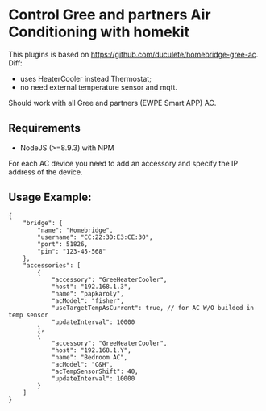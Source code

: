 # Control Gree and partners Air Conditioning with homekit

This plugins is based on https://github.com/duculete/homebridge-gree-ac.
Diff:
- uses HeaterCooler instead Thermostat;
- no need external temperature sensor and mqtt.

Should work with all Gree and partners (EWPE Smart APP) AC. 

## Requirements 
- NodeJS (>=8.9.3) with NPM

For each AC device you need to add an accessory and specify the IP address of the device.


## Usage Example:
```
{
    "bridge": {
        "name": "Homebridge",
        "username": "CC:22:3D:E3:CE:30",
        "port": 51826,
        "pin": "123-45-568"
    },
    "accessories": [
        {
            "accessory": "GreeHeaterCooler",
            "host": "192.168.1.3",
            "name": "papkaroly",
            "acModel": "fisher",
            "useTargetTempAsCurrent": true, // for AC W/O builded in temp sensor 
            "updateInterval": 10000
        },
        {
            "accessory": "GreeHeaterCooler",
            "host": "192.168.1.Y",
            "name": "Bedroom AC",
            "acModel": "C&H",
            "acTempSensorShift": 40,
            "updateInterval": 10000
        }
    ]
}
```

